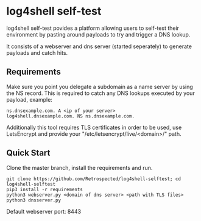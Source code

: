 log4shell self-test
=================
log4shell self-test povides a platform allowing users to self-test their environment by pasting around payloads to try and trigger a DNS lookup.

It consists of a webserver and dns server (started seperately) to generate payloads and catch hits.

Requirements
---------------
Make sure you point you delegate a subdomain as a name server by using the NS record. This is required to catch any DNS lookups executed by your payload, example:

```
ns.dnsexample.com. A <ip of your server>
log4shell.dnsexample.com. NS ns.dnsexample.com.
```

Additionally this tool requires TLS certificates in order to be used, use LetsEncrypt and provide your "/etc/letsencrypt/live/\<domain\>/" path.

Quick Start
---------------
Clone the master branch, install the requirements and run.

```
git clone https://github.com/Retrospected/log4shell-selftest; cd log4shell-selftest
pip3 install -r requirements
python3 webserver.py <domain of dns server> <path with TLS files>
python3 dnsserver.py
```

Default webserver port: 8443
